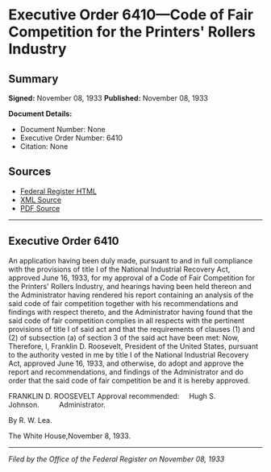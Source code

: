 # Executive Order 6410—Code of Fair Competition for the Printers' Rollers Industry

## Summary

**Signed:** November 08, 1933
**Published:** November 08, 1933

**Document Details:**
- Document Number: None
- Executive Order Number: 6410
- Citation: None

## Sources
- [Federal Register HTML](https://www.presidency.ucsb.edu/documents/executive-order-6410-code-fair-competition-for-the-printers-rollers-industry)
- [XML Source](None)
- [PDF Source](None)

---

## Executive Order 6410

An application having been duly made, pursuant to and in full compliance with the provisions of title I of the National Industrial Recovery Act, approved June 16, 1933, for my approval of a Code of Fair Competition for the Printers' Rollers Industry, and hearings having been held thereon and the Administrator having rendered his report containing an analysis of the said code of fair competition together with his recommendations and findings with respect thereto, and the Administrator having found that the said code of fair competition complies in all respects with the pertinent provisions of title I of said act and that the requirements of clauses (1) and (2) of subsection (a) of section 3 of the said act have been met:
Now, Therefore, I, Franklin D. Roosevelt, President of the United States, pursuant to the authority vested in me by title I of the National Industrial Recovery Act, approved June 16, 1933, and otherwise, do adopt and approve the report and recommendations, and findings of the Administrator and do order that the said code of fair competition be and it is hereby approved.

FRANKLIN D. ROOSEVELT
Approval recommended:     Hugh S. Johnson.          Administrator.

By R. W. Lea.

The White House,November 8, 1933.

---

*Filed by the Office of the Federal Register on November 08, 1933*
